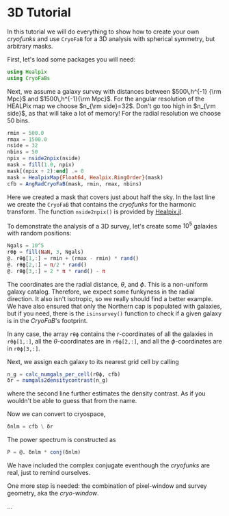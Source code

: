 # 3D Tutorial

In this tutorial we will do everything to show how to create your own
*cryofunks* and use `CryoFaB` for a 3D analysis with spherical symmetry, but
arbitrary masks.

First, let's load some packages you will need:
```julia
using Healpix
using CryoFaBs
```

Next, we assume a galaxy survey with distances between $500\,h^{-1} {\rm Mpc}$
and $1500\,h^{-1}{\rm Mpc}$. For the angular resolution of the HEALPix map we
choose $n_{\rm side}=32$. Don't go too high in $n_{\rm side}$, as that will
take a lot of memory! For the radial resolution we choose 50 bins.
```julia
rmin = 500.0
rmax = 1500.0
nside = 32
nbins = 50
npix = nside2npix(nside)
mask = fill(1.0, npix)
mask[(npix ÷ 2):end] .= 0
mask = HealpixMap{Float64, Healpix.RingOrder}(mask)
cfb = AngRadCryoFaB(mask, rmin, rmax, nbins)
```
Here we created a mask that covers just about half the sky. In the last line we
create the `CryoFaB` that contains the *cryofunks* for the harmonic transform.
The function `nside2npix()` is provided by
[Healpix.jl](https://github.com/ziotom78/Healpix.jl).

To demonstrate the analysis of a 3D survey, let's create some $10^5$ galaxies
with random positions:
```julia
Ngals = 10^5
rθϕ = fill(NaN, 3, Ngals)
@. rθϕ[1,:] = rmin + (rmax - rmin) * rand()
@. rθϕ[2,:] = π/2 * rand()
@. rθϕ[3,:] = 2 * π * rand() - π
```
The coordinates are the radial distance, $θ$, and $ϕ$. This is a non-uniform
galaxy catalog. Therefore, we expect some funkyness in the radial direction. It
also isn't isotropic, so we really should find a better example. We have also
ensured that only the Northern cap is populated with galaxies, but if you need,
there is the `isinsurvey()` function to check if a given galaxy is in the
*CryoFaB*'s footprint.

In any case, the array `rθϕ` contains the $r$-coordinates of all the galaxies
in `rθϕ[1,:]`, all the $\theta$-coordinates are in `rθϕ[2,:]`, and all the
$\phi$-coordinates are in `rθϕ[3,:]`.

Next, we assign each galaxy to its nearest grid cell by calling
```julia
n_g = calc_numgals_per_cell(rθϕ, cfb)
δr = numgals2densitycontrast(n_g)
```
where the second line further estimates the density contrast. As if you
wouldn't be able to guess that from the name.

Now we can convert to cryospace,
```julia
δnlm = cfb \ δr
```
The power spectrum is constructed as
```julia
P = @. δnlm * conj(δnlm)
```
We have included the complex conjugate eventhough the *cryofunks* are real,
just to remind ourselves.

One more step is needed: the combination of pixel-window and survey geometry,
aka the *cryo-window*.

...
